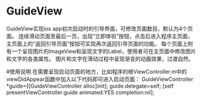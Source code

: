 # GuideView
GuideView实现ios app初次启动时的引导界面，可修改页面数目，默认为4个页面。
连续滑动页面至最后一页，出现“立即体验”按钮，点击后进入程序主页面，主页面上的“返回引导页面”按钮可实现再次返回引导页面的功能。
每个页面上附有一个呈现图片的ImageView和呈现文字的Label，使用者可在主页面中修改图片和文字的各类属性。
图片和文字在滑动过程中呈现渐变的动画效果，过渡自然。

#使用说明
在需要呈现启动页面的地方，比如程序的根ViewController.m中的viewDidAppear函数中加入以下代码即可进入启动页面：
	GuideViewController *guide=[[GuideViewController alloc]init];
	guide.delegate=self;
	[self presentViewController:guide animated:YES completion:nil];
